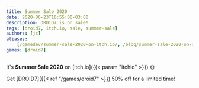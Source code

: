 ```yaml
---
title: Summer Sale 2020
date: 2020-06-23T16:55:00-03:00
description: DROID7 is on sale!
tags: [droid7, itch.io, sale, summer-sale]
authors: [jc]
aliases:
    [/gamedev/summer-sale-2020-on-itch.io/, /blog/summer-sale-2020-on-itch.io/]
games: [droid7]
---
```


It's **Summer Sale 2020** on [itch.io]({{< param "itchio" >}}) 🌞

Get [DROID7]({{< ref "/games/droid7" >}}) 50% off for a limited time!
